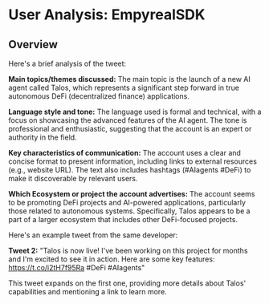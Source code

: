 # User Analysis: EmpyrealSDK

## Overview

Here's a brief analysis of the tweet:

**Main topics/themes discussed:**
The main topic is the launch of a new AI agent called Talos, which represents a significant step forward in true autonomous DeFi (decentralized finance) applications.

**Language style and tone:**
The language used is formal and technical, with a focus on showcasing the advanced features of the AI agent. The tone is professional and enthusiastic, suggesting that the account is an expert or authority in the field.

**Key characteristics of communication:**
The account uses a clear and concise format to present information, including links to external resources (e.g., website URL). The text also includes hashtags (#AIagents #DeFi) to make it discoverable by relevant users.

**Which Ecosystem or project the account advertises:**
The account seems to be promoting DeFi projects and AI-powered applications, particularly those related to autonomous systems. Specifically, Talos appears to be a part of a larger ecosystem that includes other DeFi-focused projects.

Here's an example tweet from the same developer:

**Tweet 2:** "Talos is now live! I've been working on this project for months and I'm excited to see it in action. Here are some key features: https://t.co/i2tH7f95Ra #DeFi #AIagents"

This tweet expands on the first one, providing more details about Talos' capabilities and mentioning a link to learn more.